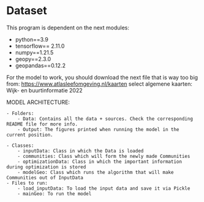 # Dataset
This program is dependent on the next modules:
- python==3.9
- tensorflow== 2.11.0
- numpy==1.21.5
- geopy==2.3.0
- geopandas==0.12.2

For the model to work, you should download the next file that is way too big from:
https://www.atlasleefomgeving.nl/kaarten
	select algemene kaarten: Wijk- en buurtinformatie 2022
	
MODEL ARCHITECTURE:

	- Folders:
		- Data: Contains all the data + sources. Check the corresponding README file for more info.
		- Output: The figures printed when running the model in the current position.
		
	- Classes:
		- inputData: Class in which the Data is loaded
		- communities: Class which will form the newly made Communities
		- optimizationData: Class in which the important information during optimization is stored
		- modelGeo: Class which runs the algorithm that will make Communities out of InputData
	- Files to run:
		- load_inputData: To load the input data and save it via Pickle
		- mainGeo: To run the model
